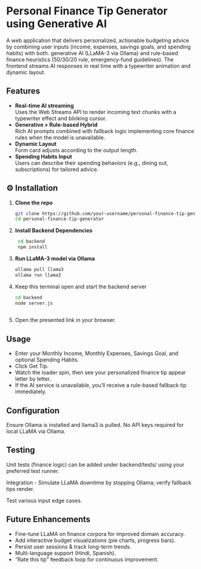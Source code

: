 # Personal Finance Tip Generator using Generative AI

A web application that delivers personalized, actionable budgeting advice by combining user inputs (income, expenses, savings goals, and spending habits) with both. generative AI (LLaMA-3 via Ollama) and rule-based finance heuristics (50/30/20 rule, emergency-fund guidelines). The frontend streams AI responses in real time with a typewriter animation and dynamic layout.


## Features

- **Real-time AI streaming**  
  Uses the Web Streams API to render incoming text chunks with a typewriter effect and blinking cursor.
- **Generative + Rule-based Hybrid**  
  Rich AI prompts combined with fallback logic implementing core finance rules when the model is unavailable.
- **Dynamic Layout**  
  Form card adjusts according to the output length.
- **Spending Habits Input**  
  Users can describe their spending behaviors (e.g., dining out, subscriptions) for tailored advice.



## ⚙️ Installation

1. **Clone the repo**  
   ```bash
   git clone https://github.com/your-username/personal-finance-tip-generator.git
   cd personal-finance-tip-generator

2. **Install Backend Dependencies**
   ```bash
    cd backend
    npm install

3. **Run LLaMA-3 model via Ollama**
    ```bash
    ollama pull llama3
    ollama run llama3

4. Keep this terminal open and start the backend server
    ```bash
    cd backend
    node server.js
  
5. Open the presented link in your browser.



## Usage

- Enter your Monthly Income, Monthly Expenses, Savings Goal, and optional Spending Habits.
- Click Get Tip.
- Watch the loader spin, then see your personalized finance tip appear letter by letter.
- If the AI service is unavailable, you’ll receive a rule-based fallback tip immediately.
  

## Configuration

Ensure Ollama is installed and llama3 is pulled.
No API keys required for local LLaMA via Ollama.


## Testing
Unit tests (finance logic) can be added under backend/tests/ using your preferred test runner.

Integration - Simulate LLaMA downtime by stopping Ollama; verify fallback tips render.

Test various input edge cases.

## Future Enhancements

- Fine-tune LLaMA on finance corpora for improved domain accuracy.
- Add interactive budget visualizations (pie charts, progress bars).
- Persist user sessions & track long-term trends.
- Multi-language support (Hindi, Spanish).
- “Rate this tip” feedback loop for continuous improvement.



